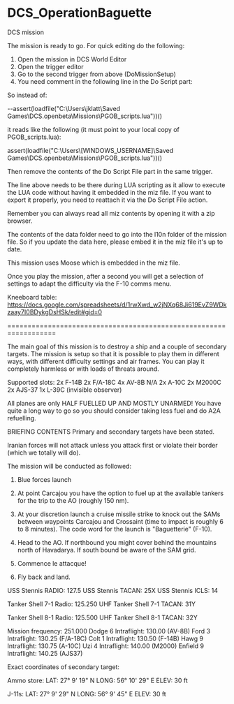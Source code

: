 # DCS_OperationBaguette
DCS mission

The mission is ready to go. For quick editing do the following:

1) Open the mission in DCS World Editor
2) Open the trigger editor
3) Go to the second trigger from above (DoMissionSetup)
4) You need comment in the following line in the Do Script part:

So instead of:

--assert(loadfile("C:\\Users\\jklatt\\Saved Games\\DCS.openbeta\\Missions\\PGOB_scripts.lua"))()

it reads like the following (it must point to your local copy of PGOB_scripts.lua):

assert(loadfile("C:\\Users\\[WINDOWS_USERNAME]\\Saved Games\\DCS.openbeta\\Missions\\PGOB_scripts.lua"))()

Then remove the contents of the Do Script File part in the same trigger.

The line above needs to be there during LUA scripting as it allow to execute the LUA code without having it embedded in the miz file. If you want to export it properly, you need to reattach it via the Do Script File action.

Remember you can always read all miz contents by opening it with a zip browser.

The contents of the data folder need to go into the l10n folder of the mission file. So if you update the data here, please embed it in the miz file it's up to date.

This mission uses Moose which is embedded in the miz file.

Once you play the mission, after a second you will get a selection of settings to adapt the difficulty via the F-10 comms menu.

Kneeboard table:
https://docs.google.com/spreadsheets/d/1rwXwd_w2jNXq68Ji619EvZ9WDkzaay7I0BDykgDsHSk/edit#gid=0

==================================================================

The main goal of this mission is to destroy a ship and a couple of secondary targets. The mission is setup so that it is possible to play them in different ways, with different difficulty settings and air frames. You can play it completely harmless or with loads of threats around.

Supported slots:
2x F-14B
2x F/A-18C
4x AV-8B N/A
2x A-10C
2x M2000C
2x AJS-37
1x L-39C (invisible observer)

All planes are only HALF FUELLED UP AND MOSTLY UNARMED! You have quite a long way to go so you should consider taking less fuel and do A2A refuelling.


BRIEFING CONTENTS
Primary and secondary targets have been stated.

Iranian forces will not attack unless you attack first or violate their border (which we totally will do).

The mission will be conducted as followed:

1) Blue forces launch

2) At point Carcajou you have the option to fuel up at the available tankers for the trip to the AO (roughly 150 nm).

3) At your discretion launch a cruise missile strike to knock out the SAMs between waypoints Carcajou and Crossaint (time to impact is roughly 6 to 8 minutes). The code word for the launch is "Baguetterie" (F-10).

4) Head to the AO. If northbound you might cover behind the mountains north of Havadarya. If south bound be aware of the SAM grid.

5) Commence le attacque!

6) Fly back and land.

USS Stennis RADIO: 127.5
USS Stennis TACAN: 25X
USS Stennis ICLS: 14

Tanker Shell 7-1 Radio: 125.250 UHF 
Tanker Shell 7-1 TACAN: 31Y

Tanker Shell 8-1 Radio: 125.500 UHF 
Tanker Shell 8-1 TACAN: 32Y

Mission frequency: 251.000
Dodge 6 Intraflight: 130.00 (AV-8B)
Ford 3 Intraflight: 130.25 (F/A-18C)
Colt 1 Intraflight: 130.50 (F-14B)
Hawg 9 Intraflight: 130.75 (A-10C)
Uzi 4 Intraflight: 140.00 (M2000)
Enfield 9 Intraflight: 140.25 (AJS37)

Exact coordinates of secondary target:

Ammo store:
LAT: 27° 9' 19" N
LONG: 56° 10' 29" E
ELEV: 30 ft

J-11s:
LAT: 27° 9' 29" N
LONG: 56° 9' 45" E
ELEV: 30 ft
